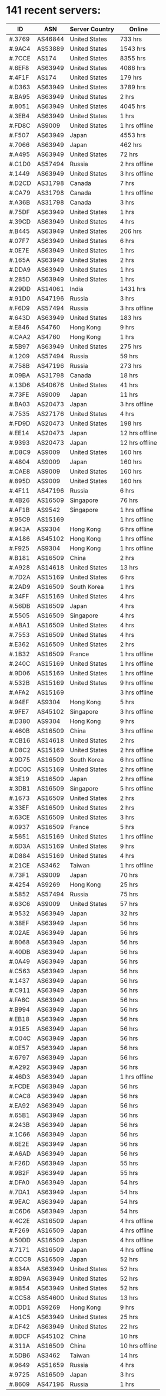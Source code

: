 # 141 recent servers:

| ID | ASN | Server Country | Online |
| ------ | ------ | ------ | ------ |
| #.3769 | AS46844 | United States | 733 hrs |
| #.9AC4 | AS53889 | United States | 1543 hrs |
| #.7CCE | AS174 | United States | 8355 hrs |
| #.6EF8 | AS63949 | United States | 4086 hrs |
| #.4F1F | AS174 | United States | 179 hrs |
| #.D363 | AS63949 | United States | 3789 hrs |
| #.BA95 | AS63949 | United States | 2 hrs |
| #.8051 | AS63949 | United States | 4045 hrs |
| #.3EB4 | AS63949 | United States | 1 hrs |
| #.FD8C | AS9009 | United States | 1 hrs offline |
| #.F507 | AS63949 | Japan | 4553 hrs |
| #.7066 | AS63949 | Japan | 462 hrs |
| #.A495 | AS63949 | United States | 72 hrs |
| #.C1D0 | AS57494 | Russia | 2 hrs offline |
| #.1449 | AS63949 | United States | 3 hrs offline |
| #.D2CD | AS31798 | Canada | 7 hrs |
| #.CA79 | AS31798 | Canada | 1 hrs offline |
| #.A36B | AS31798 | Canada | 3 hrs |
| #.75DF | AS63949 | United States | 1 hrs |
| #.39CD | AS63949 | United States | 4 hrs |
| #.B445 | AS63949 | United States | 206 hrs |
| #.07F7 | AS63949 | United States | 6 hrs |
| #.0E7E | AS63949 | United States | 1 hrs |
| #.165A | AS63949 | United States | 2 hrs |
| #.DDA9 | AS63949 | United States | 1 hrs |
| #.285D | AS63949 | United States | 1 hrs |
| #.29DD | AS14061 | India | 1431 hrs |
| #.91D0 | AS47196 | Russia | 3 hrs |
| #.F6D9 | AS57494 | Russia | 3 hrs offline |
| #.643D | AS63949 | United States | 183 hrs |
| #.E846 | AS4760 | Hong Kong | 9 hrs |
| #.CAA2 | AS4760 | Hong Kong | 1 hrs |
| #.5B97 | AS63949 | United States | 275 hrs |
| #.1209 | AS57494 | Russia | 59 hrs |
| #.758B | AS47196 | Russia | 273 hrs |
| #.09BA | AS31798 | Canada | 18 hrs |
| #.13D6 | AS40676 | United States | 41 hrs |
| #.73FE | AS9009 | Japan | 11 hrs |
| #.BA03 | AS20473 | Japan | 3 hrs offline |
| #.7535 | AS27176 | United States | 4 hrs |
| #.FD9D | AS20473 | United States | 198 hrs |
| #.EE14 | AS20473 | Japan | 12 hrs offline |
| #.9393 | AS20473 | Japan | 12 hrs offline |
| #.D8C9 | AS9009 | United States | 160 hrs |
| #.4804 | AS9009 | Japan | 160 hrs |
| #.CAE8 | AS9009 | United States | 160 hrs |
| #.895D | AS9009 | United States | 160 hrs |
| #.4F11 | AS47196 | Russia | 6 hrs |
| #.4B26 | AS16509 | Singapore | 76 hrs |
| #.AF1B | AS9542 | Singapore | 1 hrs offline |
| #.95C9 | AS15169 |  | 1 hrs offline |
| #.943A | AS9304 | Hong Kong | 6 hrs offline |
| #.A186 | AS45102 | Hong Kong | 1 hrs offline |
| #.F925 | AS9304 | Hong Kong | 1 hrs offline |
| #.B181 | AS16509 | China | 2 hrs |
| #.A928 | AS14618 | United States | 13 hrs |
| #.7D2A | AS15169 | United States | 6 hrs |
| #.2AD9 | AS16509 | South Korea | 1 hrs |
| #.34FF | AS15169 | United States | 4 hrs |
| #.56DB | AS16509 | Japan | 4 hrs |
| #.5505 | AS16509 | Singapore | 4 hrs |
| #.ABA1 | AS16509 | United States | 4 hrs |
| #.7553 | AS16509 | United States | 4 hrs |
| #.E362 | AS16509 | United States | 2 hrs |
| #.1B32 | AS16509 | France | 1 hrs offline |
| #.240C | AS15169 | United States | 1 hrs offline |
| #.9D06 | AS15169 | United States | 1 hrs offline |
| #.532B | AS15169 | United States | 9 hrs offline |
| #.AFA2 | AS15169 |  | 3 hrs offline |
| #.94EF | AS9304 | Hong Kong | 5 hrs |
| #.9FE7 | AS45102 | Singapore | 3 hrs offline |
| #.D380 | AS9304 | Hong Kong | 9 hrs |
| #.460B | AS16509 | China | 3 hrs offline |
| #.CB16 | AS14618 | United States | 2 hrs |
| #.D8C2 | AS15169 | United States | 2 hrs offline |
| #.9D75 | AS16509 | South Korea | 6 hrs offline |
| #.DC0C | AS15169 | United States | 2 hrs offline |
| #.3E19 | AS16509 | Japan | 2 hrs offline |
| #.3DB1 | AS16509 | Singapore | 5 hrs offline |
| #.1673 | AS16509 | United States | 2 hrs |
| #.33EF | AS16509 | United States | 2 hrs |
| #.63CE | AS16509 | United States | 3 hrs |
| #.0937 | AS16509 | France | 5 hrs |
| #.5651 | AS15169 | United States | 1 hrs offline |
| #.6D3A | AS15169 | United States | 9 hrs |
| #.D884 | AS15169 | United States | 4 hrs |
| #.21CE | AS3462 | Taiwan | 1 hrs offline |
| #.73F1 | AS9009 | Japan | 70 hrs |
| #.4254 | AS9269 | Hong Kong | 25 hrs |
| #.5852 | AS57494 | Russia | 75 hrs |
| #.63C6 | AS9009 | United States | 57 hrs |
| #.9532 | AS63949 | Japan | 32 hrs |
| #.38EF | AS63949 | Japan | 56 hrs |
| #.02AE | AS63949 | Japan | 56 hrs |
| #.8068 | AS63949 | Japan | 56 hrs |
| #.40DB | AS63949 | Japan | 56 hrs |
| #.0A49 | AS63949 | Japan | 56 hrs |
| #.C563 | AS63949 | Japan | 56 hrs |
| #.1437 | AS63949 | Japan | 56 hrs |
| #.C911 | AS63949 | Japan | 56 hrs |
| #.FA6C | AS63949 | Japan | 56 hrs |
| #.B994 | AS63949 | Japan | 56 hrs |
| #.EB18 | AS63949 | Japan | 56 hrs |
| #.91E5 | AS63949 | Japan | 56 hrs |
| #.C04C | AS63949 | Japan | 56 hrs |
| #.0E57 | AS63949 | Japan | 56 hrs |
| #.6797 | AS63949 | Japan | 56 hrs |
| #.A292 | AS63949 | Japan | 56 hrs |
| #.46D3 | AS63949 | Japan | 1 hrs offline |
| #.FCDE | AS63949 | Japan | 56 hrs |
| #.CAC8 | AS63949 | Japan | 56 hrs |
| #.EA92 | AS63949 | Japan | 56 hrs |
| #.65B1 | AS63949 | Japan | 56 hrs |
| #.243B | AS63949 | Japan | 56 hrs |
| #.1C66 | AS63949 | Japan | 56 hrs |
| #.6E2E | AS63949 | Japan | 56 hrs |
| #.A6AD | AS63949 | Japan | 56 hrs |
| #.F26D | AS63949 | Japan | 55 hrs |
| #.9B2F | AS63949 | Japan | 55 hrs |
| #.DFA0 | AS63949 | Japan | 54 hrs |
| #.7DA1 | AS63949 | Japan | 54 hrs |
| #.9EAC | AS63949 | Japan | 54 hrs |
| #.C6D6 | AS63949 | Japan | 54 hrs |
| #.4C2E | AS16509 | Japan | 4 hrs offline |
| #.F269 | AS16509 | Japan | 4 hrs offline |
| #.50DD | AS16509 | Japan | 4 hrs offline |
| #.7171 | AS16509 | Japan | 4 hrs offline |
| #.CCC8 | AS16509 | Japan | 52 hrs |
| #.834A | AS63949 | United States | 52 hrs |
| #.8D9A | AS63949 | United States | 52 hrs |
| #.9854 | AS63949 | United States | 52 hrs |
| #.CC58 | AS54600 | United States | 13 hrs |
| #.0DD1 | AS9269 | Hong Kong | 9 hrs |
| #.A1C5 | AS63949 | United States | 25 hrs |
| #.DF42 | AS63949 | United States | 22 hrs |
| #.8DCF | AS45102 | China | 10 hrs |
| #.311A | AS16509 | China | 10 hrs offline |
| #.5DB6 | AS3462 | Taiwan | 14 hrs |
| #.9649 | AS51659 | Russia | 4 hrs |
| #.9725 | AS16509 | Japan | 3 hrs |
| #.8609 | AS47196 | Russia | 1 hrs |

